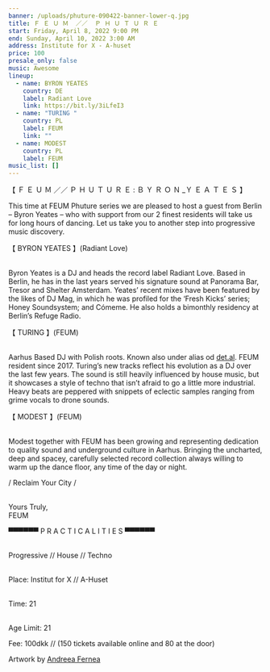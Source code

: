 ```yaml
---
banner: /uploads/phuture-090422-banner-lower-q.jpg
title: Ｆ Ｅ Ｕ Ｍ  ／／  Ｐ Ｈ Ｕ Ｔ Ｕ Ｒ Ｅ
start: Friday, April 8, 2022 9:00 PM
end: Sunday, April 10, 2022 3:00 AM
address: Institute for X - A-huset
price: 100
presale_only: false
music: Awesome
lineup:
  - name: BYRON YEATES
    country: DE
    label: Radiant Love
    link: https://bit.ly/3iLfeI3
  - name: "TURING "
    country: PL
    label: FEUM
    link: ""
  - name: MODEST
    country: PL
    label: FEUM
music_list: []
---
```

<!--StartFragment-->



【 Ｆ Ｅ Ｕ Ｍ ／／ Ｐ Ｈ Ｕ Ｔ Ｕ Ｒ Ｅ : Ｂ Ｙ Ｒ Ｏ Ｎ _Ｙ Ｅ Ａ Ｔ Ｅ Ｓ 】



This time at FEUM Phuture series we are pleased to host a guest from Berlin – Byron Yeates – who with support from our 2 finest residents will take us for long hours of dancing. Let us take you to another step into progressive music discovery.

【 BYRON YEATES 】(Radiant Love)

\
Byron Yeates is a DJ and heads the record label Radiant Love. Based in Berlin, he has in the last years served his signature sound at Panorama Bar, Tresor and Shelter Amsterdam. Yeates’ recent mixes have been featured by the likes of DJ Mag, in which he was profiled for the ‘Fresh Kicks’ series; Honey Soundsystem; and Cómeme. He also holds a bimonthly residency at Berlin’s Refuge Radio.

【 TURING 】(FEUM)

\
Aarhus Based DJ with Polish roots. Known also under alias od [det.al](http://det.al/). FEUM resident since 2017. Turing’s new tracks reflect his evolution as a DJ over the last few years. The sound is still heavily influenced by house music, but it showcases a style of techno that isn’t afraid to go a little more industrial. Heavy beats are peppered with snippets of eclectic samples ranging from grime vocals to drone sounds.

【 MODEST 】(FEUM)

\
Modest together with FEUM has been growing and representing dedication to quality sound and underground culture in Aarhus. Bringing the uncharted, deep and spacey, carefully selected record collection always willing to warm up the dance floor, any time of the day or night.

/ Reclaim Your City /

\
Yours Truly,\
FEUM

▀▀▀▀▀▀ P R A C T I C A L I T I E S ▀▀▀▀▀▀

\
Progressive // House // Techno

\
Place: Institut for X // A-Huset

\
Time: 21

\
Age Limit: 21

Fee: 100dkk // (150 tickets available online and 80 at the door)



Artwork by [Andreea Fernea](https://www.instagram.com/andrre________/)

<!--EndFragment-->